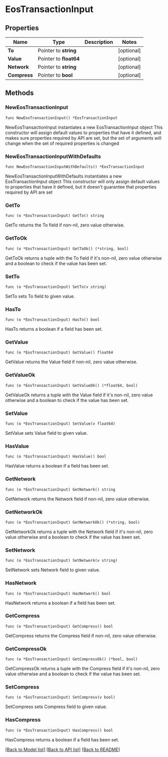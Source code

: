 # EosTransactionInput

## Properties

Name | Type | Description | Notes
------------ | ------------- | ------------- | -------------
**To** | Pointer to **string** |  | [optional] 
**Value** | Pointer to **float64** |  | [optional] 
**Network** | Pointer to **string** |  | [optional] 
**Compress** | Pointer to **bool** |  | [optional] 

## Methods

### NewEosTransactionInput

`func NewEosTransactionInput() *EosTransactionInput`

NewEosTransactionInput instantiates a new EosTransactionInput object
This constructor will assign default values to properties that have it defined,
and makes sure properties required by API are set, but the set of arguments
will change when the set of required properties is changed

### NewEosTransactionInputWithDefaults

`func NewEosTransactionInputWithDefaults() *EosTransactionInput`

NewEosTransactionInputWithDefaults instantiates a new EosTransactionInput object
This constructor will only assign default values to properties that have it defined,
but it doesn't guarantee that properties required by API are set

### GetTo

`func (o *EosTransactionInput) GetTo() string`

GetTo returns the To field if non-nil, zero value otherwise.

### GetToOk

`func (o *EosTransactionInput) GetToOk() (*string, bool)`

GetToOk returns a tuple with the To field if it's non-nil, zero value otherwise
and a boolean to check if the value has been set.

### SetTo

`func (o *EosTransactionInput) SetTo(v string)`

SetTo sets To field to given value.

### HasTo

`func (o *EosTransactionInput) HasTo() bool`

HasTo returns a boolean if a field has been set.

### GetValue

`func (o *EosTransactionInput) GetValue() float64`

GetValue returns the Value field if non-nil, zero value otherwise.

### GetValueOk

`func (o *EosTransactionInput) GetValueOk() (*float64, bool)`

GetValueOk returns a tuple with the Value field if it's non-nil, zero value otherwise
and a boolean to check if the value has been set.

### SetValue

`func (o *EosTransactionInput) SetValue(v float64)`

SetValue sets Value field to given value.

### HasValue

`func (o *EosTransactionInput) HasValue() bool`

HasValue returns a boolean if a field has been set.

### GetNetwork

`func (o *EosTransactionInput) GetNetwork() string`

GetNetwork returns the Network field if non-nil, zero value otherwise.

### GetNetworkOk

`func (o *EosTransactionInput) GetNetworkOk() (*string, bool)`

GetNetworkOk returns a tuple with the Network field if it's non-nil, zero value otherwise
and a boolean to check if the value has been set.

### SetNetwork

`func (o *EosTransactionInput) SetNetwork(v string)`

SetNetwork sets Network field to given value.

### HasNetwork

`func (o *EosTransactionInput) HasNetwork() bool`

HasNetwork returns a boolean if a field has been set.

### GetCompress

`func (o *EosTransactionInput) GetCompress() bool`

GetCompress returns the Compress field if non-nil, zero value otherwise.

### GetCompressOk

`func (o *EosTransactionInput) GetCompressOk() (*bool, bool)`

GetCompressOk returns a tuple with the Compress field if it's non-nil, zero value otherwise
and a boolean to check if the value has been set.

### SetCompress

`func (o *EosTransactionInput) SetCompress(v bool)`

SetCompress sets Compress field to given value.

### HasCompress

`func (o *EosTransactionInput) HasCompress() bool`

HasCompress returns a boolean if a field has been set.


[[Back to Model list]](../README.md#documentation-for-models) [[Back to API list]](../README.md#documentation-for-api-endpoints) [[Back to README]](../README.md)


